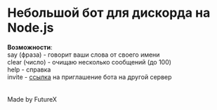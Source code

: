 # Небольшой бот для дискорда на Node.js
<b>Возможности</b>:<br />
    say (фраза) - говорит ваши слова от своего имени <br />
    clear (число) - очищаю несколько сообщений (до 100) <br />
    help - справка <br />
    invite - <a href = "https://discordapp.com/oauth2/authorize?&client_id=369437586780848128&scope=bot&permissions=8">ссылка</a> на приглашение бота на другой сервер  <br />
<br /><br />
<h8>Made by FutureX</h8>
